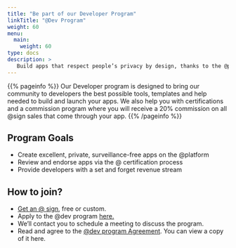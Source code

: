 ```yaml
---
title: "Be part of our Developer Program"
linkTitle: "@Dev Program"
weight: 60
menu:
  main:
    weight: 60
type: docs
description: >
   Build apps that respect people’s privacy by design, thanks to the @platform. 
---
```


{{% pageinfo %}}
Our Developer program is designed to bring our community to developers the best possible tools, templates and help needed to build and launch your apps. 
We also help you with certifications and a commission program where you will receive a 20% commission on all @sign sales that come through your app. 
{{% /pageinfo %}}


## Program Goals
- Create excellent, private, surveillance-free apps on the @platform
- Review and endorse apps via the @ certification process
- Provide developers with a set and forget revenue stream

## How to join?
- [Get an @ sign](https://atsign.com/get-an-sign/), free or custom.
- Apply to the @dev program [here.]()
- We’ll contact you to schedule a meeting to discuss the program.
- Read and agree to the [@dev program Agreement](). You can view a copy of it here. 
